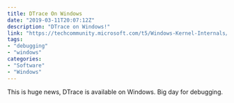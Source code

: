 ```yaml
---
title: DTrace On Windows
date: "2019-03-11T20:07:12Z"
description: "DTrace on Windows!"
link: "https://techcommunity.microsoft.com/t5/Windows-Kernel-Internals/DTrace-on-Windows/ba-p/362902"
tags:
- "debugging"
- "windows"
categories:
- "Software"
- "Windows"
---
```


This is huge news, DTrace is available on Windows.  Big day for debugging.